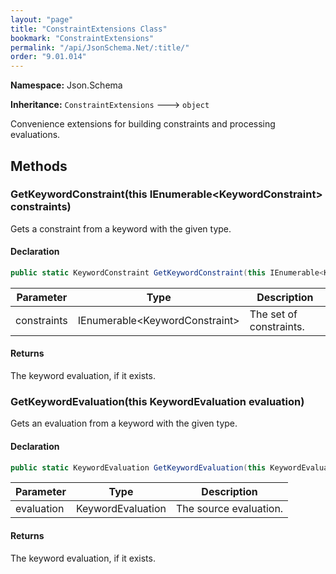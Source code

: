 ```yaml
---
layout: "page"
title: "ConstraintExtensions Class"
bookmark: "ConstraintExtensions"
permalink: "/api/JsonSchema.Net/:title/"
order: "9.01.014"
---
```

**Namespace:** Json.Schema

**Inheritance:**
`ConstraintExtensions`
 🡒 
`object`

Convenience extensions for building constraints and processing evaluations.

## Methods

### GetKeywordConstraint(this IEnumerable\<KeywordConstraint\> constraints)

Gets a constraint from a keyword with the given type.

#### Declaration

```c#
public static KeywordConstraint GetKeywordConstraint(this IEnumerable<KeywordConstraint> constraints)
```

| Parameter | Type | Description |
|---|---|---|
| constraints | IEnumerable\<KeywordConstraint\> | The set of constraints. |


#### Returns

The keyword evaluation, if it exists.

### GetKeywordEvaluation(this KeywordEvaluation evaluation)

Gets an evaluation from a keyword with the given type.

#### Declaration

```c#
public static KeywordEvaluation GetKeywordEvaluation(this KeywordEvaluation evaluation)
```

| Parameter | Type | Description |
|---|---|---|
| evaluation | KeywordEvaluation | The source evaluation. |


#### Returns

The keyword evaluation, if it exists.

